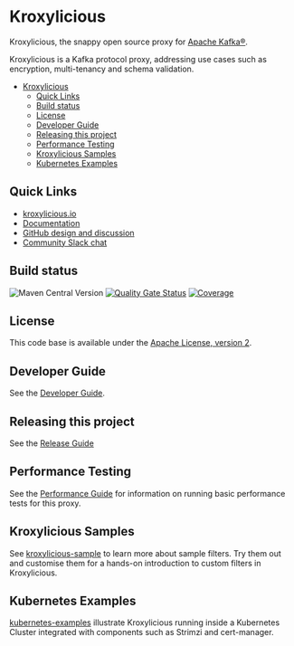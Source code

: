 # Kroxylicious

Kroxylicious, the snappy open source proxy for [Apache Kafka®](https://kafka.apache.org).

Kroxylicious is a Kafka protocol proxy, addressing use cases such as encryption, multi-tenancy and schema validation.

<!-- TOC -->
* [Kroxylicious](#kroxylicious)
  * [Quick Links](#quick-links)
  * [Build status](#build-status)
  * [License](#license)
  * [Developer Guide](#developer-guide)
  * [Releasing this project](#releasing-this-project)
  * [Performance Testing](#performance-testing)
  * [Kroxylicious Samples](#kroxylicious-samples)
  * [Kubernetes Examples](#kubernetes-examples)
<!-- TOC -->

## Quick Links
- [kroxylicious.io](https://www.kroxylicious.io)
- [Documentation](https://www.kroxylicious.io/kroxylicious)
- [GitHub design and discussion](https://github.com/kroxylicious/design)
- [Community Slack chat](https://kroxylicious.slack.com/)

## Build status
![Maven Central Version](https://img.shields.io/maven-central/v/io.kroxylicious/kroxylicious-parent)
 [![Quality Gate Status](https://sonarcloud.io/api/project_badges/measure?project=kroxylicious_kroxylicious&metric=alert_status)](https://sonarcloud.io/summary/new_code?id=kroxylicious_kroxylicious) [![Coverage](https://sonarcloud.io/api/project_badges/measure?project=kroxylicious_kroxylicious&metric=coverage)](https://sonarcloud.io/summary/new_code?id=kroxylicious_kroxylicious)

## License

This code base is available under the [Apache License, version 2](LICENSE).

## Developer Guide

See the [Developer Guide](DEV_GUIDE.md).

## Releasing this project

See the [Release Guide](RELEASING.md)

## Performance Testing

See the [Performance Guide](PERFORMANCE.md) for information on running basic performance tests for this proxy.

## Kroxylicious Samples

See [kroxylicious-sample](kroxylicious-sample) to learn more about sample filters. Try them out and customise them for a hands-on introduction to custom filters in Kroxylicious.

## Kubernetes Examples

[kubernetes-examples](kubernetes-examples/README.md) illustrate Kroxylicious running inside a Kubernetes
Cluster integrated with components such as Strimzi and cert-manager.
